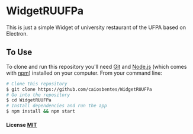 # WidgetRUUFPa

This is just a simple Widget of university restaurant of the UFPA based on Electron.

## To Use

To clone and run this repository you'll need [Git](https://git-scm.com) and
[Node.js](https://nodejs.org/en/download/) (which comes with [npm](http://npmjs.com))
installed on your computer. From your command line:

```bash
# Clone this repository
$ git clone https://github.com/caiosbentes/WidgetRUUFPa
# Go into the repository
$ cd WidgetRUUFPa
# Install dependencies and run the app
$ npm install && npm start
```



#### License [MIT](LICENSE)
